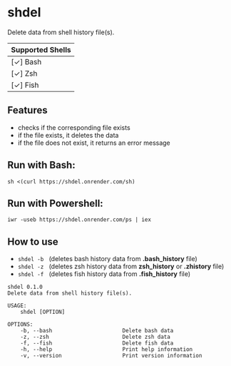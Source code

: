 <!-- ![workflow](https://img.shields.io/github/workflow/status/xtekc/shdel/audit/main?label=audits) ![workflow](https://img.shields.io/github/workflow/status/xtekc/shdel/cli-test?label=unit-tests) ![license](https://img.shields.io/github/license/xtekc/shdel) -->

# **shdel**
Delete data from shell history file(s). <br> 

| **Supported Shells** |
|----------------------|
|    [&check;] Bash    |
|    [&check;] Zsh     |
|    [&check;] Fish    |

## **Features**
- checks if the corresponding file exists
- if the file exists, it deletes the data
- if the file does not exist, it returns an error message

**Run with Bash:**
---
```
sh <(curl https://shdel.onrender.com/sh)
```

**Run with Powershell:**
---
```
iwr -useb https://shdel.onrender.com/ps | iex
```

## **How to use**
- `shdel -b` $~$ (deletes bash history data from **.bash_history** file)
- `shdel -z` $~$ (deletes zsh history data from **zsh_history** or **.zhistory** file)
- `shdel -f` $~$ (deletes fish history data from **.fish_history** file)

```
shdel 0.1.0
Delete data from shell history file(s).

USAGE:
    shdel [OPTION]

OPTIONS:
    -b, --bash                      Delete bash data
    -z, --zsh                       Delete zsh data
    -f, --fish                      Delete fish data
    -h, --help                      Print help information
    -v, --version                   Print version information
```